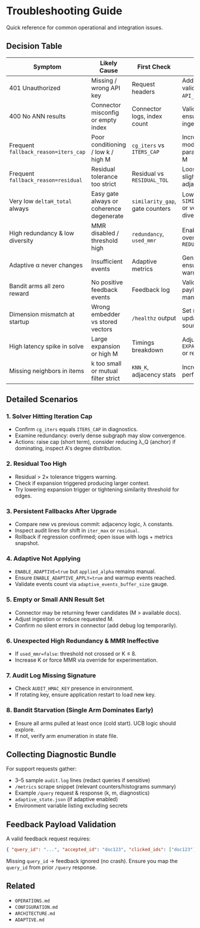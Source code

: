# Troubleshooting Guide

Quick reference for common operational and integration issues.

## Decision Table
| Symptom | Likely Cause | First Check | Fix |
|---------|--------------|-------------|-----|
| 401 Unauthorized | Missing / wrong API key | Request headers | Add `x-api-key` with valid key from `API_KEYS` env |
| 400 No ANN results | Connector misconfig or empty index | Connector logs, index count | Validate DSN/index; ensure embeddings ingested |
| Frequent `fallback_reason=iters_cap` | Poor conditioning / low k / high M | `cg_iters` vs `ITERS_CAP` | Increase `ITERS_CAP` moderately or tune λ parameters / reduce M |
| Frequent `fallback_reason=residual` | Residual tolerance too strict | Residual vs `RESIDUAL_TOL` | Loosen `RESIDUAL_TOL` slightly or inspect adjacency quality |
| Very low `deltaH_total` always | Easy gate always or coherence degenerate | `similarity_gap`, gate counters | Lower `SIMILARITY_GAP_MARGIN` or verify recall diversity |
| High redundancy & low diversity | MMR disabled / threshold high | `redundancy`, `used_mmr` | Enable MMR via override or lower `REDUNDANCY_THRESHOLD` |
| Adaptive α never changes | Insufficient events | Adaptive metrics | Generate feedback; ensure buffer size > warmup |
| Bandit arms all zero reward | No positive feedback events | Feedback log | Validate feedback payloads; test with manual clicks |
| Dimension mismatch at startup | Wrong embedder vs stored vectors | `/healthz` output | Set `EXPECTED_DIM` or update embeddings source |
| High latency spike in solve | Large expansion or high M | Timings breakdown | Adjust `EXPAND_WHEN_GAP_BELOW` or reduce M |
| Missing neighbors in items | k too small or mutual filter strict | `KNN_K`, adjacency stats | Increase `KNN_K` (with perf tradeoff) |

## Detailed Scenarios
### 1. Solver Hitting Iteration Cap
- Confirm `cg_iters` equals `ITERS_CAP` in diagnostics.
- Examine redundancy: overly dense subgraph may slow convergence.
- Actions: raise cap (short term), consider reducing λ_Q (anchor) if dominating, inspect A's degree distribution.

### 2. Residual Too High
- Residual > 2× tolerance triggers warning.
- Check if expansion triggered producing larger context.
- Try lowering expansion trigger or tightening similarity threshold for edges.

### 3. Persistent Fallbacks After Upgrade
- Compare new vs previous commit: adjacency logic, λ constants.
- Inspect audit lines for shift in `iter_max` or `residual`.
- Rollback if regression confirmed; open issue with logs + metrics snapshot.

### 4. Adaptive Not Applying
- `ENABLE_ADAPTIVE=true` but `applied_alpha` remains manual.
- Ensure `ENABLE_ADAPTIVE_APPLY=true` and warmup events reached.
- Validate events count via `adaptive_events_buffer_size` gauge.

### 5. Empty or Small ANN Result Set
- Connector may be returning fewer candidates (M > available docs).
- Adjust ingestion or reduce requested M.
- Confirm no silent errors in connector (add debug log temporarily).

### 6. Unexpected High Redundancy & MMR Ineffective
- If `used_mmr=false`: threshold not crossed or K ≤ 8.
- Increase K or force MMR via override for experimentation.

### 7. Audit Log Missing Signature
- Check `AUDIT_HMAC_KEY` presence in environment.
- If rotating key, ensure application restart to load new key.

### 8. Bandit Starvation (Single Arm Dominates Early)
- Ensure all arms pulled at least once (cold start). UCB logic should explore.
- If not, verify arm enumeration in state file.

## Collecting Diagnostic Bundle
For support requests gather:
- 3–5 sample `audit.log` lines (redact queries if sensitive)
- `/metrics` scrape snippet (relevant counters/histograms summary)
- Example `/query` request & response (k, m, diagnostics)
- `adaptive_state.json` (if adaptive enabled)
- Environment variable listing excluding secrets

## Feedback Payload Validation
A valid feedback request requires:
```json
{ "query_id": "...", "accepted_id": "doc123", "clicked_ids": ["doc123"] }
```
Missing `query_id` → feedback ignored (no crash). Ensure you map the `query_id` from prior `/query` response.

## Related
- `OPERATIONS.md`
- `CONFIGURATION.md`
- `ARCHITECTURE.md`
- `ADAPTIVE.md`
